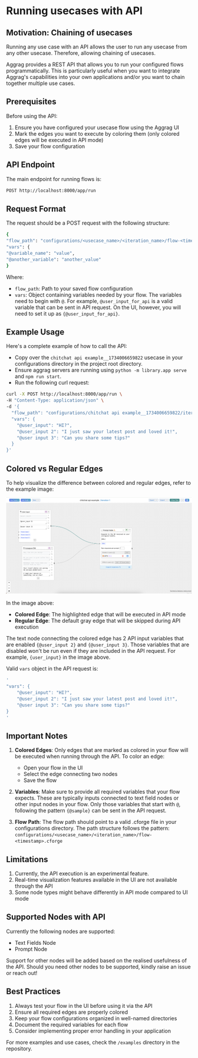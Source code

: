 # Running usecases with API 

## Motivation: Chaining of usecases
Running any use case with an API allows the user to run any usecase from any other usecase. Therefore, allowing chaining of usecases.

Aggrag provides a REST API that allows you to run your configured flows programmatically. This is particularly useful when you want to integrate Aggrag's capabilities into your own applications and/or you want to chain together multiple use cases.

## Prerequisites

Before using the API:
1. Ensure you have configured your usecase flow using the Aggrag UI
2. Mark the edges you want to execute by coloring them (only colored edges will be executed in API mode)
3. Save your flow configuration

## API Endpoint

The main endpoint for running flows is:

```bash
POST http://localhost:8000/app/run
```


## Request Format

The request should be a POST request with the following structure:

```bash
{
"flow_path": "configurations/<usecase_name>/<iteration_name>/flow-<timestamp>.cforge",
"vars": {
"@variable_name": "value",
"@another_variable": "another_value"
}
```

Where:
- `flow_path`: Path to your saved flow configuration
- `vars`: Object containing variables needed by your flow. The variables need to begin with `@`. For example, `@user_input_for_api` is a valid variable that can be sent in API request. On the UI, however, you will need to set it up as `{@user_input_for_api}`. 

## Example Usage

Here's a complete example of how to call the API:

- Copy over the `chitchat api example__1734006659822` usecase in your configurations directory in the project root directory.
- Ensure aggrag servers are running using `python -m library.app serve` and `npm run start`.
- Run the following curl request:

```bash
curl -X POST http://localhost:8000/app/run \
-H "Content-Type: application/json" \
-d '{                                               
  "flow_path": "configurations/chitchat api example__1734006659822/iteration 1/flow-1729434961134.cforge",     
  "vars": {                            
    "@user_input": "HI?",
    "@user_input 2": "I just saw your latest post and loved it!",
    "@user input 3": "Can you share some tips?"
  }                          
}'
```

## Colored vs Regular Edges

To help visualize the difference between colored and regular edges, refer to the example image:

![Colored vs Regular Edges](colored%20edge%20vs%20regular%20edge.png)

In the image above:
- **Colored Edge**: The highlighted edge that will be executed in API mode
- **Regular Edge**: The default gray edge that will be skipped during API execution

The text node connecting the colored edge has 2 API input variables that are enabled `{@user_input 2}` and `{@user_input 3}`. Those variables that are disabled won't be run even if they are included in the API request. For example, `{user_input}` in the image above. 

Valid `vars` object in the API request is:
```bash
'
"vars": {                            
    "@user_input": "HI?",
    "@user_input 2": "I just saw your latest post and loved it!",
    "@user input 3": "Can you share some tips?"
}
'       
```

## Important Notes

1. **Colored Edges**: Only edges that are marked as colored in your flow will be executed when running through the API. To color an edge:
   - Open your flow in the UI
   - Select the edge connecting two nodes
   - Save the flow

2. **Variables**: Make sure to provide all required variables that your flow expects. These are typically inputs connected to text field nodes or other input nodes in your flow. Only those variables that start with `@`, following the pattern `{@sample}` can be sent in the API request. 

3. **Flow Path**: The flow path should point to a valid .cforge file in your configurations directory. The path structure follows the pattern: `configurations/<usecase_name>/<iteration_name>/flow-<timestamp>.cforge`


## Limitations

1. Currently, the API execution is an experimental feature. 
2. Real-time visualization features available in the UI are not available through the API
3. Some node types might behave differently in API mode compared to UI mode

## Supported Nodes with API
Currently the following nodes are supported:
 - Text Fields Node
 - Prompt Node

Support for other nodes will be added based on the realised usefulness of the API. Should you need other nodes to be supported, kindly raise an issue or reach out! 

## Best Practices

1. Always test your flow in the UI before using it via the API
2. Ensure all required edges are properly colored
3. Keep your flow configurations organized in well-named directories
4. Document the required variables for each flow
5. Consider implementing proper error handling in your application

For more examples and use cases, check the `/examples` directory in the repository.